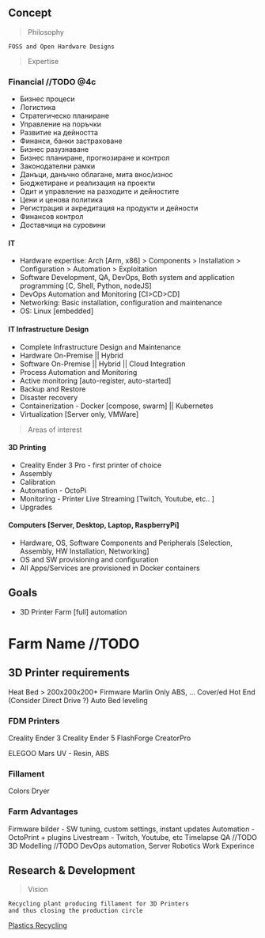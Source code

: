 ## Concept

>Philosophy

    FOSS and Open Hardware Designs

> Expertise

### Financial //TODO @4c
* Бизнес процеси 
* Логистика 
* Стратегическо планиране 
* Управление на  поръчки
* Развитие на дейността
* Финанси, банки застраховане 
* Бизнес разузнаване 
* Бизнес планиране, прогнозиране и контрол 
* Законодателни рамки
* Данъци, данъчно облагане, мита внос/износ
* Бюджетиране  и реализация на проекти
* Одит и управление на разходите и дейностите
* Цени и ценова политика
* Регистрация и акредитация на продукти и дейности
* Финансов контрол 
* Доставчици на суровини

#### IT
* Hardware expertise: Arch [Arm, x86] > Components > Installation > Configuration > Automation > Exploitation
* Software Development, QA, DevOps, Both system and application programming [C, Shell, Python, nodeJS]
* DevOps Automation and Monitoring [CI>CD>CD]
* Networking: Basic installation, configuration and maintenance
* OS: Linux [embedded]

#### IT Infrastructure Design
* Complete Infrastructure Design and Maintenance
* Hardware On-Premise || Hybrid
* Software On-Premise || Hybrid || Cloud Integration
* Process Automation and Monitoring
* Active monitoring [auto-register, auto-started]
* Backup and Restore
* Disaster recovery
* Containerization - Docker [compose, swarm] || Kubernetes
* Virtualization [Server only, VMWare]

> Areas of interest

#### 3D Printing
* Creality Ender 3 Pro - first printer of choice
* Assembly
* Calibration
* Automation - OctoPi
* Monitoring - Printer Live Streaming [Twitch, Youtube, etc.. ]
* Upgrades

#### Computers [Server, Desktop, Laptop, RaspberryPi]
* Hardware, OS, Software Components and Peripherals [Selection, Assembly, HW Installation, Networking]
* OS and SW provisioning and configuration
* All Apps/Services are provisioned in Docker containers

## Goals
* 3D Printer Farm [full] automation

# Farm Name //TODO

## 3D Printer requirements
Heat Bed > 200x200x200+
Firmware Marlin Only
ABS, ...
Cover/ed
Hot End (Consider Direct Drive ?)
Auto Bed leveling


### FDM Printers

Creality Ender 3
Creality Ender 5
FlashForge CreatorPro

ELEGOO Mars UV - Resin, ABS

### Fillament


Colors
Dryer


### Farm Advantages
Firmware bilder - SW tuning, custom settings, instant updates
Automation - OctoPrint + plugins
Livestream - Twitch, Youtube, etc
Timelapse 
QA //TODO
3D Modelling //TODO
DevOps automation, Server
Robotics Work Experince

## Research & Development
> Vision

    Recycling plant producing fillament for 3D Printers
    and thus closing the production circle

[Plastics Recycling](https://all3dp.com/1/3d-printing-from-plastic-waste)
